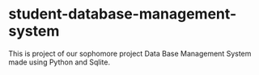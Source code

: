 # student-database-management-system
This is project of our sophomore project Data Base Management System made using Python and Sqlite.
